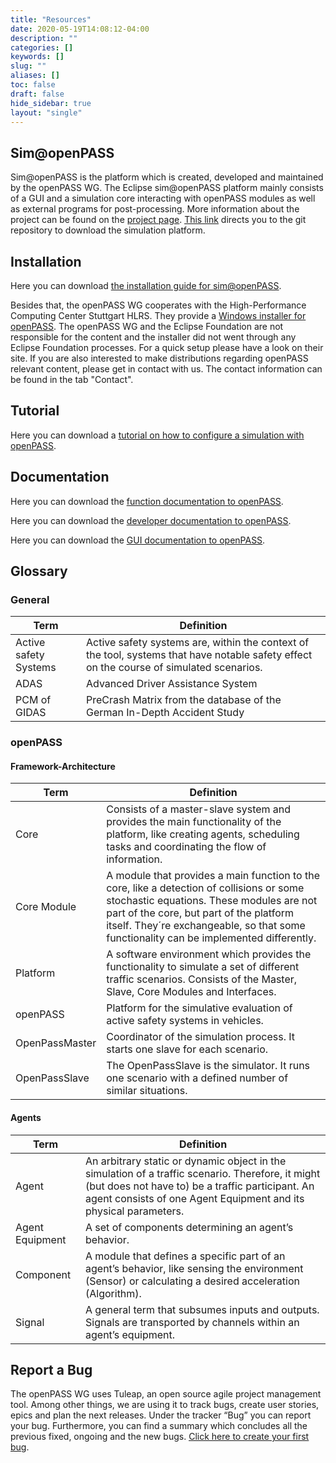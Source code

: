```yaml
---
title: "Resources"
date: 2020-05-19T14:08:12-04:00
description: ""
categories: []
keywords: []
slug: ""
aliases: []
toc: false
draft: false
hide_sidebar: true
layout: "single"
---
```


## Sim@openPASS

Sim@openPASS is the platform which is created, developed and maintained by the openPASS WG. The Eclipse sim@openPASS platform mainly consists of a GUI and a simulation core interacting with openPASS modules as well as external programs for post-processing. More information about the project can be found on the <ins>[project page](https://projects.eclipse.org/projects/technology.simopenpass)</ins>. <ins>[This link](https://git.eclipse.org/r/plugins/gitiles/simopenpass/simopenpass/)</ins> directs you to the git repository to download the simulation platform.

## Installation

Here you can download <ins>[the installation guide for sim@openPASS](osi_world_setup_guide.pdf)</ins>.

Besides that, the openPASS WG cooperates with the High-Performance Computing Center Stuttgart HLRS. They provide a <ins>[Windows installer for openPASS](https://fs.hlrs.de/projects/covise/support/download/openPASS/)</ins>. The openPASS WG and the Eclipse Foundation are not responsible for the content and the installer did not went through any Eclipse Foundation processes. For a quick setup please have a look on their site. If you are also interested to make distributions regarding openPASS relevant content, please get in contact with us. The contact information can be found in the tab "Contact".

## Tutorial

Here you can download a <ins>[tutorial on how to configure a simulation with openPASS](tutorial_openpass_gui.pdf)</ins>.

## Documentation

Here you can download the <ins>[function documentation to openPASS](openPass_Function_Docu.chm)</ins>.

Here you can download the <ins>[developer documentation to openPASS](openPASS_Delevoper_Docu.chm)</ins>.

Here you can download the <ins>[GUI documentation to openPASS](GUI-DeveloperDocumentation.chm)</ins>.

## Glossary  
### General  

|Term                 |Definition|
|---------------------|---|
|Active safety Systems|Active safety systems are, within the context of the tool, systems that have notable safety effect on the course of simulated scenarios.|
|ADAS                 |Advanced Driver Assistance System|
|PCM of GIDAS         |PreCrash Matrix from the database of the German In-Depth Accident Study|

### openPASS
#### Framework-Architecture  

|Term          |Definition|
|--------------|---|
|Core          |Consists of a master-slave system and provides the main functionality of the platform, like creating agents, scheduling tasks and coordinating the flow of information.|
|Core Module   |A module that provides a main function to the core, like a detection of collisions or some stochastic equations. These modules are not part of the core, but part of the platform itself. They´re exchangeable, so that some functionality can be implemented differently.|
|Platform      |A software environment which provides the functionality to simulate a set of different traffic scenarios. Consists of the Master, Slave, Core Modules and Interfaces.|
|openPASS      |Platform for the simulative evaluation of active safety systems in vehicles.|
|OpenPassMaster|Coordinator of the simulation process. It starts one slave for each scenario.|
|OpenPassSlave |The OpenPassSlave is the simulator. It runs one scenario with a defined number of similar situations.|


#### Agents  

|Term           |Definition|
|---------------|---|
|Agent          |An arbitrary static or dynamic object in the simulation of a traffic scenario. Therefore, it might (but does not have to) be a traffic participant. An agent consists of one Agent Equipment and its physical parameters.|
|Agent Equipment|A set of components determining an agent’s behavior.|
|Component      |A module that defines a specific part of an agent’s behavior, like sensing the environment (Sensor) or calculating a desired acceleration (Algorithm).|
|Signal         |A general term that subsumes inputs and outputs. Signals are transported by channels within an agent’s equipment.|

## Report a Bug

The openPASS WG uses Tuleap, an open source agile project management tool. Among other things, we are using it to track bugs, create user stories, epics and plan the next releases. Under the tracker “Bug” you can report your bug. Furthermore, you can find a summary which concludes all the previous fixed, ongoing and the new bugs. <ins>[Click here to create your first bug](https://tuleap.eclipse.org/plugins/tracker/?tracker=112)</ins>.
